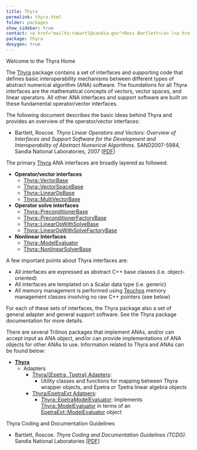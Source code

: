 ```yaml
---
title: Thyra
permalink: thyra.html
folder: packages
show_sidebar: true
contact: <a href="mailto:rabartl@sandia.gov">Ross Bartlett</a> (<a href="https://github.com/bartlettroscoe">@bartlettroscoe</a>), <a href="https://github.com/orgs/trilinos/teams/thyra">@thyra</a>
package: thyra
doxygen: true
---
```


Welcome to the Thyra Home

The [Thyra](thyra.html) package contains a set of interfaces and supporting code that defines basic interoperability mechanisms between different types of abstract numerical algorithm (ANA) software. The foundations for all Thyra interfaces are the mathematical concepts of vectors, vector spaces, and linear operators. All other ANA interfaces and support software are built on these fundamental operator/vector interfaces.

 The following document describes the basic ideas behind Thyra and provides an overview of the operator/vector interfaces:

 *   Bartlett, Roscoe. _Thyra Linear Operators and Vectors: Overview of Interfaces and Support Software for the Development and Interoperability of Abstract Numerical Algorithms._ SAND2007-5984, Sandia National Laboratories, 2007 [[PDF](http://web.ornl.gov/~8vt/ThyraOverview2007.pdf)]

 The primary [Thyra](thyra.html) ANA interfaces are broadly layered as followed:

 *   **Operator/vector interfaces**
     *   [Thyra::VectorBase](docs/dev//thyra/classThyra_1_1VectorBase.html)
     *   [Thyra::VectorSpaceBase](docs/dev//thyra/classThyra_1_1VectorSpaceBase.html)
     *   [Thyra::LinearOpBase](docs/dev//thyra/classThyra_1_1LinearOpBase.html)
     *   [Thyra::MultiVectorBase](docs/dev//thyra/classThyra_1_1MultiVectorBase.html)
 *   **Operator solve interfaces**
     *   [Thyra::PreconditionerBase](docs/dev//thyra/classThyra_1_1PreconditionerBase.html)
     *   [Thyra::PreconditionerFactoryBase](docs/dev//thyra/classThyra_1_1PreconditionerFactoryBase.html)
     *   [Thyra::LinearOpWithSolveBase](docs/dev//thyra/classThyra_1_1LinearOpWithSolveBase.html)
     *   [Thyra::LinearOpWithSolveFactoryBase](docs/dev//thyra/classThyra_1_1LinearOpWithSolveFactoryBase.html)
 *   **Nonlinear Interfaces**
     *   [Thyra::ModelEvaluator](docs/dev//thyra/classThyra_1_1ModelEvaluator.html)
     *   [Thyra::NonlinearSolverBase](docs/dev//thyra/classThyra_1_1NonlinearSolverBase.html)

 A few important points about Thyra interfaces are:

 *   All interfaces are expressed as abstract C++ base classes (i.e. object-oriented)
 *   All interfaces are templated on a Scalar data type (i.e. generic)
 *   All memory management is performed using [Teuchos](docs/dev//teuchos/namespaceTeuchos.html) memory management classes involving no raw C++ pointers (see below)

 For each of these sets of interfaces, the Thyra package also a set of general adapter and general support software. See the Thyra package documentation for more details.

 There are several Trilinos packages that implement ANAs, and/or can accept input as ANA object, and/or can provide implementations of ANA objects for other ANAs to use. Information related to Thyra and ANAs can be found below:

 *   **[Thyra](thyra.html)**
     *   Adapters
         *   [Thyra/{Epetra, Tpetra} Adapters](docs/dev//thyra/adapters/epetra/index.html):
             *   Utility classes and functions for mapping between Thyra wrapper objects, and Epetra or Tpetra linear algebra objects
         *   [Thyra/EpetraExt Adatpers](docs/dev//thyra/adapters/epetraext/index.html):
             *   [Thyra::EpetraModelEvaluator](docs/dev//thyra/classThyra_1_1EpetraModelEvaluator.html): Implements [Thyra::ModelEvaluator](docs/dev//thyra/classThyra_1_1ModelEvaluator.html) in terms of an [EpetraExt::ModelEvaluator](docs/dev//epetraext/classEpetraExt_1_1ModelEvaluator.html) object

Thyra Coding and Documentation Guidelines

*   Bartlett, Roscoe. _Thyra Coding and Documentation Guidelines (TCDG)._ Sandia National Laboratories [[PDF](http://www.ornl.gov/~8vt/ThyraCodingGuideLines.pdf)]
